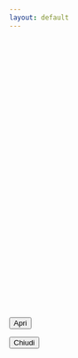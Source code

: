 ```yaml
---
layout: default
---
```


<script>
const texts = {
  pratiche: "{{ site.popup_pratiche_text }}",
  preferiti: "{{ site.popup_preferiti_text }}",
  forum: "{{ site.popup_forum_text }}",
  aggiornamenti: "{{ site.popup_aggiornamenti_text }}",
  }

/*const bindCloseBtn = (url) => {
  $('#close_btn').click(function() {
    location.href = baseurl + url
  })    
}*/

const bindClick = (url) => {  
  $('#modal').click(function() {
    location.href = baseurl + url
  })
}

$(function() {  
  const menu = getAllUrlParams().menu;
  const back = getAllUrlParams().back;

  /*bindCloseBtn(back)*/
  bindClick(back)

  if ( menu ) {
    $('#menu_txt').text(texts[menu]);
    $('#menu_img').attr('src', baseurl + '/assets/images/popups/' + menu + '.png')
  }
  $('#open_btn').click();
})
</script>

<div id="main" style="height:500px"></div>
<button id="open_btn" class="Button Button--default js-fr-dialogmodal-open u-hidden" aria-controls="modal">
  Apri
</button>

<div class="Dialog js-fr-dialogmodal u-zindex-50" id="modal">
    <div class="
      u-popupResponsive
      Dialog-content
      Dialog-content--centered
      u-background-white
      u-margin-all-xl
      u-padding-all-xl
      js-fr-dialogmodal-modal
    " aria-labelledby="modal-title">
        <div role="document" class="Prose">
          <p id="menu_txt"></p>
          <img id="menu_img" class="u-popupImgResponsive">          
        </div>
        <button id="close_btn" class="Button Button--danger js-fr-dialogmodal-close u-floatRight u-text-xs">Chiudi</button>
    </div>
</div>
